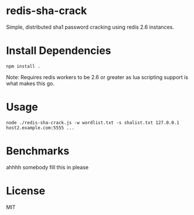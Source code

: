 redis-sha-crack
==========

Simple, distributed sha1 password cracking using redis 2.6 instances.

# Install Dependencies

``` npm install . ```

Note: Requires redis workers to be 2.6 or greater as lua scripting support is what makes this go.

# Usage

``` node ./redis-sha-crack.js -w wordlist.txt -s shalist.txt 127.0.0.1 host2.example.com:5555 ... ```


# Benchmarks
ahhhh somebody fill this in please

# License
MIT
